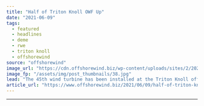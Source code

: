 ```yaml
---
title: "Half of Triton Knoll OWF Up"
date: "2021-06-09"
tags: 
  - featured
  - headlines
  - deme
  - rwe
  - triton knoll
  - offshorewind
source: "offshorewind"
image_url: "https://cdn.offshorewind.biz/wp-content/uploads/sites/2/2021/06/09085002/Russell-Ingram_-Triton-Knoll.jpg"
image_fp: "/assets/img/post_thumbnails/38.jpg"
lead: "The 45th wind turbine has been installed at the Triton Knoll offshore wind farm"
article_url: "https://www.offshorewind.biz/2021/06/09/half-of-triton-knoll-owf-up/"
---
```


---
